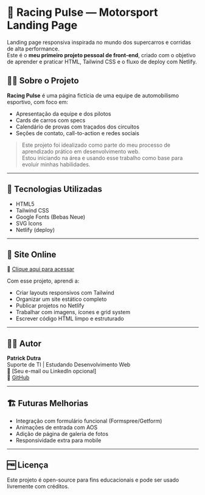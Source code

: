 # 🏁 Racing Pulse — Motorsport Landing Page

Landing page responsiva inspirada no mundo dos supercarros e corridas de alta performance.  
Este é o **meu primeiro projeto pessoal de front-end**, criado com o objetivo de aprender e praticar HTML, Tailwind CSS e o fluxo de deploy com Netlify.

## 👨‍💻 Sobre o Projeto

**Racing Pulse** é uma página fictícia de uma equipe de automobilismo esportivo, com foco em:

- Apresentação da equipe e dos pilotos
- Cards de carros com specs
- Calendário de provas com traçados dos circuitos
- Seções de contato, call-to-action e redes sociais

> Este projeto foi idealizado como parte do meu processo de aprendizado prático em desenvolvimento web.  
> Estou iniciando na área e usando esse trabalho como base para evoluir minhas habilidades.

---

## 🧰 Tecnologias Utilizadas

- HTML5
- Tailwind CSS
- Google Fonts (Bebas Neue)
- SVG Icons
- Netlify (deploy)

---

## 🚀 Site Online

🔗 [Clique aqui para acessar](https://ubiquitous-sawine-b26018.netlify.app)

Com esse projeto, aprendi a:

- Criar layouts responsivos com Tailwind
- Organizar um site estático completo
- Publicar projetos no Netlify
- Trabalhar com imagens, ícones e grid system
- Escrever código HTML limpo e estruturado

---

## 🙋‍♂️ Autor

**Patrick Dutra**  
Suporte de TI | Estudando Desenvolvimento Web  
📧 [Seu e-mail ou LinkedIn opcional]  
🔗 [GitHub](https://github.com/PatrickDutra)

---

## 🏗️ Futuras Melhorias

- Integração com formulário funcional (Formspree/Getform)
- Animações de entrada com AOS
- Adição de página de galeria de fotos
- Responsividade extra para mobile

---

## 🆓 Licença

Este projeto é open-source para fins educacionais e pode ser usado livremente com créditos.


